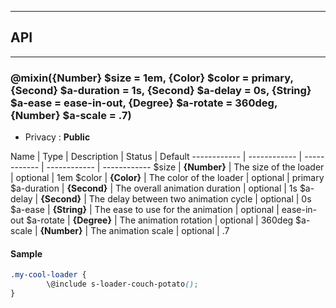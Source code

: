 


-----------------------------
## API
-----------------------------

### @mixin({Number} $size = 1em, {Color} $color = primary, {Second} $a-duration = 1s, {Second} $a-delay = 0s, {String} $a-ease = ease-in-out, {Degree} $a-rotate = 360deg, {Number} $a-scale = .7)

- Privacy : **Public**



Name | Type | Description | Status | Default
------------ | ------------ | ------------ | ------------ | ------------
$size | **{Number}** | The size of the loader | optional | 1em
$color | **{Color}** | The color of the loader | optional | primary
$a-duration | **{Second}** | The overall animation duration | optional | 1s
$a-delay | **{Second}** | The delay between two animation cycle | optional | 0s
$a-ease | **{String}** | The ease to use for the animation | optional | ease-in-out
$a-rotate | **{Degree}** | The animation rotation | optional | 360deg
$a-scale | **{Number}** | The animation scale | optional | .7


#### Sample
```scss
.my-cool-loader {
		\@include s-loader-couch-potato();
}

```


